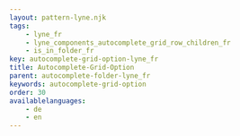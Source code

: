 ```yaml
---
layout: pattern-lyne.njk
tags: 
    - lyne_fr
    - lyne_components_autocomplete_grid_row_children_fr
    - is_in_folder_fr
key: autocomplete-grid-option-lyne_fr
title: Autocomplete-Grid-Option
parent: autocomplete-folder-lyne_fr
keywords: autocomplete-grid-option
order: 30
availablelanguages: 
    - de
    - en
---
```

